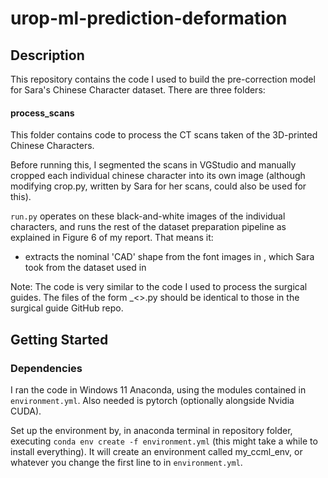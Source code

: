 # urop-ml-prediction-deformation

## Description

This repository contains the code I used to build the pre-correction model for Sara's Chinese Character dataset. There are three folders:

#### process_scans

This folder contains code to process the CT scans taken of the 3D-printed Chinese Characters.

Before running this, I segmented the scans in VGStudio and manually cropped each individual chinese character into its own image (although modifying crop.py, written by Sara for her scans, could also be used for this).

`run.py` operates on these black-and-white images of the individual characters, and runs the rest of the dataset preparation pipeline as explained in Figure 6 of my report. That means it:
- extracts the nominal 'CAD' shape from the font images in <FOLDER>, which Sara took from the dataset used in

Note: The code is very similar to the code I used to process the surgical guides. The files of the form _<>.py should be identical to those in the surgical guide GitHub repo.

## Getting Started

### Dependencies

I ran the code in Windows 11 Anaconda, using the modules contained in `environment.yml`. Also needed is pytorch (optionally alongside Nvidia CUDA).

Set up the environment by, in anaconda terminal in repository folder, executing `conda env create -f environment.yml` (this might take a while to install everything). It will create an environment called my_ccml_env, or whatever you change the first line to in `environment.yml`.
